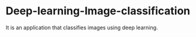 # Deep-learning-Image-classification
It is an application that classifies images using deep learning.
